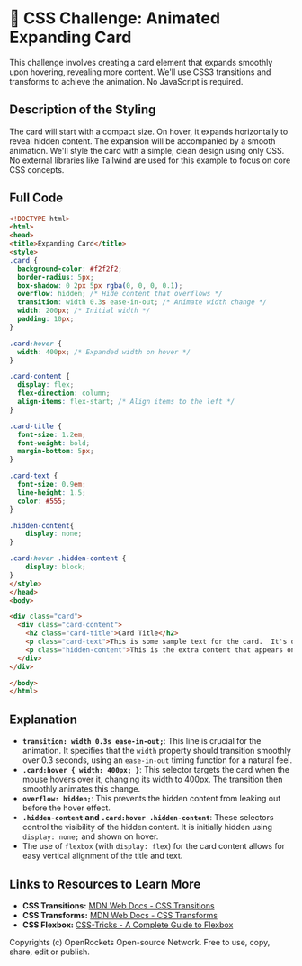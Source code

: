 # 🐞 CSS Challenge:  Animated Expanding Card


This challenge involves creating a card element that expands smoothly upon hovering, revealing more content. We'll use CSS3 transitions and transforms to achieve the animation.  No JavaScript is required.

## Description of the Styling

The card will start with a compact size. On hover, it expands horizontally to reveal hidden content.  The expansion will be accompanied by a smooth animation. We'll style the card with a simple, clean design using only CSS.  No external libraries like Tailwind are used for this example to focus on core CSS concepts.

## Full Code

```html
<!DOCTYPE html>
<html>
<head>
<title>Expanding Card</title>
<style>
.card {
  background-color: #f2f2f2;
  border-radius: 5px;
  box-shadow: 0 2px 5px rgba(0, 0, 0, 0.1);
  overflow: hidden; /* Hide content that overflows */
  transition: width 0.3s ease-in-out; /* Animate width change */
  width: 200px; /* Initial width */
  padding: 10px;
}

.card:hover {
  width: 400px; /* Expanded width on hover */
}

.card-content {
  display: flex;
  flex-direction: column;
  align-items: flex-start; /* Align items to the left */
}

.card-title {
  font-size: 1.2em;
  font-weight: bold;
  margin-bottom: 5px;
}

.card-text {
  font-size: 0.9em;
  line-height: 1.5;
  color: #555;
}

.hidden-content{
    display: none;
}

.card:hover .hidden-content {
    display: block;
}
</style>
</head>
<body>

<div class="card">
  <div class="card-content">
    <h2 class="card-title">Card Title</h2>
    <p class="card-text">This is some sample text for the card.  It's quite short.</p>
    <p class="hidden-content">This is the extra content that appears on hover.  It's hidden by default.</p>
  </div>
</div>

</body>
</html>
```

## Explanation

* **`transition: width 0.3s ease-in-out;`**: This line is crucial for the animation. It specifies that the `width` property should transition smoothly over 0.3 seconds, using an `ease-in-out` timing function for a natural feel.
* **`.card:hover { width: 400px; }`**: This selector targets the card when the mouse hovers over it, changing its width to 400px.  The transition then smoothly animates this change.
* **`overflow: hidden;`**: This prevents the hidden content from leaking out before the hover effect.
* **`.hidden-content` and `.card:hover .hidden-content`**: These selectors control the visibility of the hidden content. It is initially hidden using `display: none;` and shown on hover.
* The use of `flexbox` (with `display: flex`) for the card content allows for easy vertical alignment of the title and text.

## Links to Resources to Learn More

* **CSS Transitions:** [MDN Web Docs - CSS Transitions](https://developer.mozilla.org/en-US/docs/Web/CSS/transition)
* **CSS Transforms:** [MDN Web Docs - CSS Transforms](https://developer.mozilla.org/en-US/docs/Web/CSS/transform)
* **CSS Flexbox:** [CSS-Tricks - A Complete Guide to Flexbox](https://css-tricks.com/snippets/css/a-guide-to-flexbox/)


Copyrights (c) OpenRockets Open-source Network. Free to use, copy, share, edit or publish.

